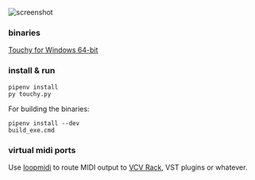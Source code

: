 
![screenshot](https://raw.github.com/ptytb/touchy/res/res/touchy.png)

### binaries

[Touchy for Windows 64-bit](https://github.com/ptytb/touchy/releases/download/v0.2/touchy-bin-win64.zip)

### install & run

```
pipenv install
py touchy.py
```

For building the binaries:

```
pipenv install --dev
build_exe.cmd
```


### virtual midi ports

Use [loopmidi](http://www.tobias-erichsen.de/software/loopmidi.html) to route MIDI output to [VCV Rack](https://github.com/VCVRack/Rack), VST plugins or whatever.
